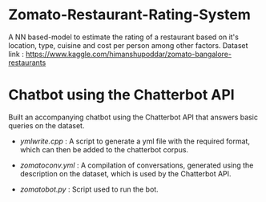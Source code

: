 # Zomato-Restaurant-Rating-System
A NN based-model to estimate the rating of a restaurant based on it's location, type, cuisine and cost per person among other factors.
Dataset link : https://www.kaggle.com/himanshupoddar/zomato-bangalore-restaurants

# Chatbot using the Chatterbot API
Built an accompanying chatbot using the Chatterbot API that answers basic queries on the dataset.

* _ymlwrite.cpp_ : 
A script to generate a yml file with the required format, which can then be added to the chatterbot corpus.

* _zomatoconv.yml_ :
A compilation of conversations, generated using the description on the dataset, which is used by the Chatterbot API.

* _zomatobot.py_ :
Script used to run the bot.
